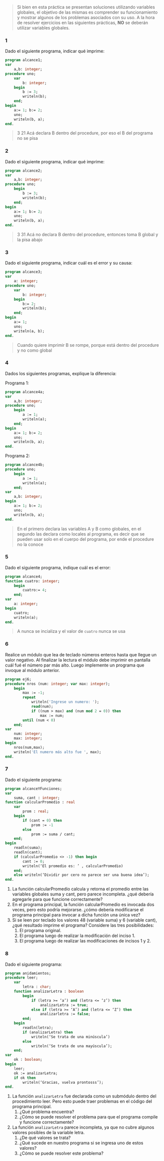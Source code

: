 >Si bien en esta práctica se presentan soluciones utilizando variables globales, el objetivo de las mismas es comprender su funcionamiento y mostrar algunos de los problemas asociados con su uso. A la hora de resolver ejercicios en las siguientes prácticas, **NO** se deberán utilizar variables globales.

### 1
Dado el siguiente programa, indicar qué imprime:

```pascal
program alcance1;
var
	a,b: integer;
procedure uno;
	var
		b: integer;
	begin
		b := 3;
		writeln(b);
	end;
begin
	a:= 1; b:= 2;
	uno;
	writeln(b, a);
end.
```

>3 21
>Acá declara B dentro del procedure, por eso el B del programa no se pisa
### 2
Dado el siguiente programa, indicar qué imprime:

```pascal
program alcance2;
var
	a,b: integer;
procedure uno;
	begin 
		b := 3;
		writeln(b);
	end;
begin
	a:= 1; b:= 2;
	uno;
	writeln(b, a);
end.
```

>3 31
>Acá no declara B dentro del procedure, entonces toma B global y la pisa abajo
### 3
Dado el siguiente programa, indicar cuál es el error y su causa:

```pascal
program alcance3;
var
	a: integer;
procedure uno;
	var
		b: integer;
	begin
		b:= 2;
		writeln(b);
	end;
begin
	a:= 1;
	uno;
	writeln(a, b);
end.
```

> Cuando quiere imprimir B se rompe, porque está dentro del procedure y no como global
### 4
Dados los siguientes programas, explique la diferencia:

Programa 1:
```pascal
program alcance4a;
var
	a,b: integer;
procedure uno;
	begin
		a := 1;
		writeln(a);
	end;
begin
	a:= 1; b:= 2;
	uno;
	writeln(b, a);
end.
```

Programa 2:
```pascal
program alcance4b;
procedure uno;
	begin
		a := 1;
		writeln(a);
	end;
var
	a,b: integer;
begin
	a:= 1; b:= 2;
	uno;
	writeln(b, a);
end.
```

>En el primero declara las variables A y B como globales, en el segundo las declara como locales al programa, es decir que se pueden usar solo en el cuerpo del programa, por ende el procedure no la conoce
### 5
Dado el siguiente programa, indique cuál es el error:

```pascal
program alcance4;
function cuatro: integer;
	begin
		cuatro:= 4;
	end;
var
	a: integer;
begin
	cuatro;
	writeln(a);
end.
```

>A nunca se incializa y el valor de `cuatro` nunca se usa
### 6
Realice un módulo que lea de teclado números enteros hasta que llegue un valor negativo. Al finalizar la lectura el módulo debe imprimir en pantalla cuál fué el número par más alto.
Luego implemente un programa que invoque al módulo anterior.

```pascal
program ej6;
procedure nros (num: integer; var max: integer);
	begin
		max := -1;
		repeat
			writeln('Ingrese un numero: ');
			read(num);
			if ((num > max) and (num mod 2 = 0)) then
				max := num;
		until (num < 0)
	end;
var
	num: integer;
	max: integer;
begin
	nros(num,max);
	writeln('El numero más alto fue ', max);
end.
```
### 7
Dado el siguiente programa:

```pascal
program alcanceYFunciones;
var
	suma, cant : integer;
function calcularPromedio : real
	var
		prom : real;
	begin
		if (cant = 0) then
			prom := -1
		else
			prom := suma / cant;
	end;
begin
	readln(suma);
	readln(cant);
	if (calcularPromedio <> -1) then begin
		cant := 0;
		writeln(‘El promedio es: ’ , calcularPromedio)
	end;
	else writeln(‘Dividir por cero no parece ser una buena idea’);
end.
```
1. La función calcularPromedio calcula y retorna el promedio entre las variables globales suma y cant, pero parece incompleta. ¿qué debería agregarle para que funcione correctamente?
2. En el programa principal, la función calcularPromedio es invocada dos veces, pero esto podría mejorarse. ¿cómo debería modificarse el programa principal para invocar a dicha función una única vez?
3. Si se leen por teclado los valores 48 (variable suma) y 6 (variable cant), ¿qué resultado imprime el programa? Considere las tres posibilidades:
	1. El programa original.
	2. El programa luego de realizar la modificación del inciso 1.
	3. El programa luego de realizar las modificaciones de incisos 1 y 2.
### 8
Dado el siguiente programa:

```pascal
program anidamientos;
procedure leer;
	var
		letra : char;
	function analizarLetra : boolean
		begin
			if (letra >= ‘a’) and (letra <= ‘z’) then
				analizarLetra := true;
			else if (letra >= ‘A’) and (letra <= ‘Z’) then
				analizarletra := false;
		end;
	begin
		readln(letra);
		if (analizarLetra) then
			writeln(‘Se trata de una minúscula’)
		else
			writeln(‘Se trata de una mayúscula’);
	end;
var
	ok : boolean;
begin
	leer;
	ok := analizarLetra;
	if ok then
		writeln(‘Gracias, vuelva prontosss’);
end.
```
1. La función `analizarLetra` fue declarada como un submódulo dentro del procedimiento leer. Pero esto puede traer problemas en el código del programa principal.
	1. ¿Qué problema encuentra?
	2. ¿Cómo se puede resolver el problema para que el programa compile y funcione correctamente?
2. La función `analizarLetra` parece incompleta, ya que no cubre algunos valores posibles de la variable letra.
	1. ¿De qué valores se trata?
	2. ¿Qué sucede en nuestro programa si se ingresa uno de estos valores?
	3. ¿Cómo se puede resolver este problema?